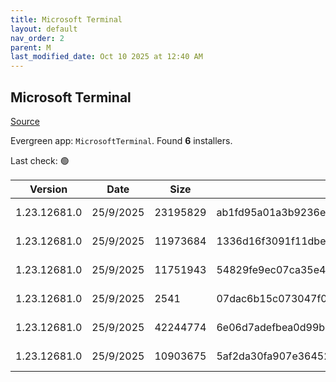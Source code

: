 ```yaml
---
title: Microsoft Terminal
layout: default
nav_order: 2
parent: M
last_modified_date: Oct 10 2025 at 12:40 AM
---
```


## Microsoft Terminal

[Source](https://github.com/microsoft/terminal/)

Evergreen app: `MicrosoftTerminal`. Found **6** installers.

Last check: 🟢

| Version      | Date      | Size     | Sha256                                                           | Architecture | InstallerType | Type       | URI                                                                                                                                                                                                                                                                                                                                    |
| ------------ | --------- | -------- | ---------------------------------------------------------------- | ------------ | ------------- | ---------- | -------------------------------------------------------------------------------------------------------------------------------------------------------------------------------------------------------------------------------------------------------------------------------------------------------------------------------------- |
| 1.23.12681.0 | 25/9/2025 | 23195829 | ab1fd95a01a3b9236eb7088ffa8b843159e7fa825b255d0e0e031f8183f02cbe | x86          | Minimal       | msixbundle | [https://github.com/microsoft/terminal/releases/download/v1.23.12681.0/Microsoft.WindowsTerminal_1.23.12681.0_8wekyb3d8bbwe.msixbundle](https://github.com/microsoft/terminal/releases/download/v1.23.12681.0/Microsoft.WindowsTerminal_1.23.12681.0_8wekyb3d8bbwe.msixbundle)                                                         |
| 1.23.12681.0 | 25/9/2025 | 11973684 | 1336d16f3091f11dbed202375a5318c2ccc92591859e5653173bcaa3687af5bd | ARM64        | Minimal       | zip        | [https://github.com/microsoft/terminal/releases/download/v1.23.12681.0/Microsoft.WindowsTerminal_1.23.12681.0_arm64.zip](https://github.com/microsoft/terminal/releases/download/v1.23.12681.0/Microsoft.WindowsTerminal_1.23.12681.0_arm64.zip)                                                                                       |
| 1.23.12681.0 | 25/9/2025 | 11751943 | 54829fe9ec07ca35e40b80a1aefda582d1a16619a4197cad13142d656075bb2b | x64          | Minimal       | zip        | [https://github.com/microsoft/terminal/releases/download/v1.23.12681.0/Microsoft.WindowsTerminal_1.23.12681.0_x64.zip](https://github.com/microsoft/terminal/releases/download/v1.23.12681.0/Microsoft.WindowsTerminal_1.23.12681.0_x64.zip)                                                                                           |
| 1.23.12681.0 | 25/9/2025 | 2541     | 07dac6b15c073047f0c784c777fb2ca75e4e6f7854b83286d5524f9d387da2b0 | x86          | Minimal       | zip        | [https://github.com/microsoft/terminal/releases/download/v1.23.12681.0/GroupPolicyTemplates_1.23.12681.0.zip](https://github.com/microsoft/terminal/releases/download/v1.23.12681.0/GroupPolicyTemplates_1.23.12681.0.zip)                                                                                                             |
| 1.23.12681.0 | 25/9/2025 | 42244774 | 6e06d7adefbea0d99bd948849f2510d5632fbc48ad61ead455f7a70535420d4c | x86          | Minimal       | zip        | [https://github.com/microsoft/terminal/releases/download/v1.23.12681.0/Microsoft.WindowsTerminal_1.23.12681.0_8wekyb3d8bbwe.msixbundle_Windows10_PreinstallKit.zip](https://github.com/microsoft/terminal/releases/download/v1.23.12681.0/Microsoft.WindowsTerminal_1.23.12681.0_8wekyb3d8bbwe.msixbundle_Windows10_PreinstallKit.zip) |
| 1.23.12681.0 | 25/9/2025 | 10903675 | 5af2da30fa907e364522b8fddeea7a388280db19b20781de01f0908431e874dc | x86          | Minimal       | zip        | [https://github.com/microsoft/terminal/releases/download/v1.23.12681.0/Microsoft.WindowsTerminal_1.23.12681.0_x86.zip](https://github.com/microsoft/terminal/releases/download/v1.23.12681.0/Microsoft.WindowsTerminal_1.23.12681.0_x86.zip)                                                                                           |
